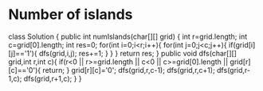 # Number of islands
class Solution {
    public int numIslands(char[][] grid) {
        int r=grid.length;
        int c=grid[0].length;
        int res=0;
        for(int i=0;i<r;i++){
            for(int j=0;j<c;j++){
                if(grid[i][j]=='1'){
                    dfs(grid,i,j);
                    res+=1;
                }
            }
        }
        return res;
    }
    public void dfs(char[][] grid,int r,int c){
        if(r<0 || r>=grid.length || c<0 || c>=grid[0].length || grid[r][c]=='0'){
            return;
        }
        grid[r][c]='0';
        dfs(grid,r,c-1);
        dfs(grid,r,c+1);
        dfs(grid,r-1,c);
        dfs(grid,r+1,c);
    }
}
